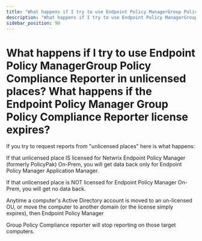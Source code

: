 ```yaml
---
title: "What happens if I try to use Endpoint Policy ManagerGroup Policy Compliance Reporter in unlicensed places? What happens if the Endpoint Policy Manager Group Policy Compliance Reporter license expires?"
description: "What happens if I try to use Endpoint Policy ManagerGroup Policy Compliance Reporter in unlicensed places? What happens if the Endpoint Policy Manager Group Policy Compliance Reporter license expires?"
sidebar_position: 90
---
```


# What happens if I try to use Endpoint Policy ManagerGroup Policy Compliance Reporter in unlicensed places? What happens if the Endpoint Policy Manager Group Policy Compliance Reporter license expires?

If you try to request reports from "unlicensed places" here is what happens:

If that unlicensed place IS licensed for Netwrix Endpoint Policy Manager (formerly PolicyPak)
On-Prem, you will get data back only for Endpoint Policy Manager Application Manager.

If that unlicensed place is NOT licensed for Endpoint Policy Manager On-Prem, you will get no data
back.

Anytime a computer's Active Directory account is moved to an un-licensed OU, or move the computer to
another domain (or the license simply expires), then Endpoint Policy Manager

Group Policy Compliance reporter will stop reporting on those target computers.
